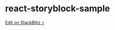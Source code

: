 # react-storyblock-sample

[Edit on StackBlitz ⚡️](https://stackblitz.com/edit/getting-started-react-a3t4kg)